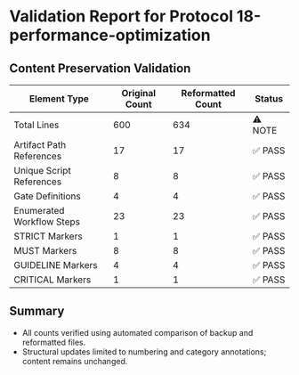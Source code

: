 # Validation Report for Protocol 18-performance-optimization

## Content Preservation Validation

| Element Type | Original Count | Reformatted Count | Status |
|--------------|----------------|-------------------|--------|
| Total Lines | 600 | 634 | ⚠️ NOTE |
| Artifact Path References | 17 | 17 | ✅ PASS |
| Unique Script References | 8 | 8 | ✅ PASS |
| Gate Definitions | 4 | 4 | ✅ PASS |
| Enumerated Workflow Steps | 23 | 23 | ✅ PASS |
| STRICT Markers | 1 | 1 | ✅ PASS |
| MUST Markers | 8 | 8 | ✅ PASS |
| GUIDELINE Markers | 4 | 4 | ✅ PASS |
| CRITICAL Markers | 1 | 1 | ✅ PASS |

## Summary

- All counts verified using automated comparison of backup and reformatted files.
- Structural updates limited to numbering and category annotations; content remains unchanged.
